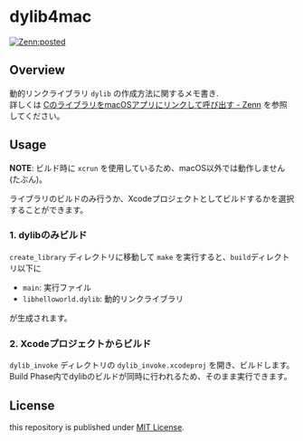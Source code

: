 # dylib4mac

[![Zenn:posted](https://img.shields.io/static/v1?label=Zenn&message=posted&color=3ea8ff&logo=zenn)](https://zenn.dev/enchan1207/articles/c5420777bb6e30)

## Overview

動的リンクライブラリ `dylib` の作成方法に関するメモ書き.  
詳しくは [CのライブラリをmacOSアプリにリンクして呼び出す - Zenn](https://zenn.dev/enchan1207/articles/c5420777bb6e30) を参照してください。

## Usage

**NOTE**: ビルド時に `xcrun` を使用しているため、macOS以外では動作しません(たぶん)。

ライブラリのビルドのみ行うか、Xcodeプロジェクトとしてビルドするかを選択することができます。
### 1. dylibのみビルド

`create_library` ディレクトリに移動して `make` を実行すると、`build`ディレクトリ以下に

 - `main`: 実行ファイル
 - `libhelloworld.dylib`: 動的リンクライブラリ

が生成されます。

### 2. Xcodeプロジェクトからビルド

`dylib_invoke` ディレクトリの `dylib_invoke.xcodeproj` を開き、ビルドします。
Build Phase内でdylibのビルドが同時に行われるため、そのまま実行できます。

## License

this repository is published under [MIT License](LICENSE).
